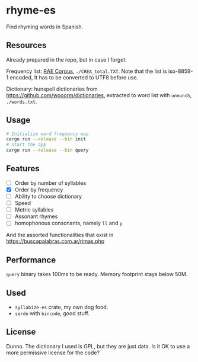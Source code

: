 # rhyme-es

Find rhyming words in Spanish.

## Resources

Already prepared in the repo, but in case I forget:

Frequency list: [RAE Corpus](https://corpus.rae.es/lfrecuencias.html), `./CREA_total.TXT`. Note that the list is iso-8859-1 encoded, It has to be converted to UTF8 before use.

Dictionary: hunspell dictionaries from https://github.com/wooorm/dictionaries, extracted to word list with `unmunch`, `./words.txt`.

## Usage

```sh
# Initialize word frequency map
cargo run --release --bin init
# Start the app
cargo run --release --bin query
```

## Features

* [ ] Order by number of syllables
* [x] Order by frequency
* [ ] Ability to choose dictionary
* [ ] Speed
* [ ] Metric syllables
* [ ] Assonant rhymes
* [ ] homophonous consonants, namely `ll` and `y`

And the assorted functionalities that exist in https://buscapalabras.com.ar/rimas.php

## Performance

`query` binary takes 100ms to be ready. Memory footprint stays below 50M.

## Used

* `syllabize-es` crate, my own dog food.
* `serde` with `bincode`, good stuff.

## License

Dunno. The dictionary I used is GPL, but they are just data. Is it OK to use a more permissive license for the code?
